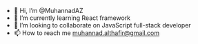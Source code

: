 - 👋 Hi, I’m @MuhannadAZ
- 🌱 I’m currently learning React framework
- 💞️ I’m looking to collaborate on JavaScript full-stack developer
- 📫 How to reach me muhannad.althafir@gmail.com

<!---
MuhannadAZ/MuhannadAZ is a ✨ special ✨ repository because its `README.md` (this file) appears on your GitHub profile.
You can click the Preview link to take a look at your changes.
--->
